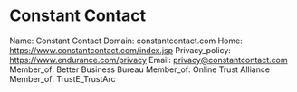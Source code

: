
# Constant Contact

Name: Constant Contact
Domain: constantcontact.com
Home: https://www.constantcontact.com/index.jsp
Privacy_policy: https://www.endurance.com/privacy
Email: privacy@constantcontact.com
Member_of: Better Business Bureau
Member_of: Online Trust Alliance
Member_of: TrustE_TrustArc
